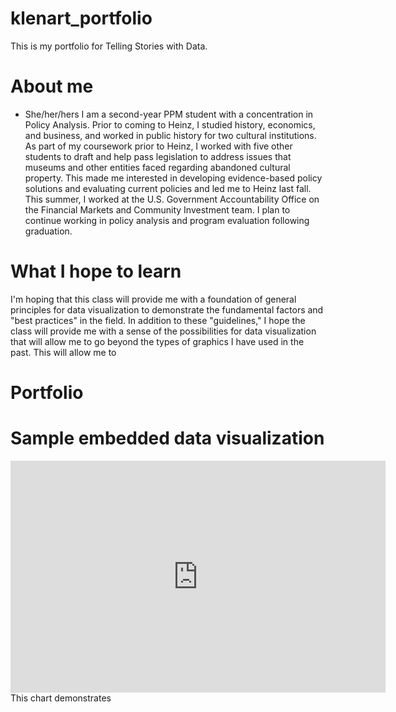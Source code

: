 # klenart_portfolio
This is my portfolio for Telling Stories with Data.

# About me
* She/her/hers
I am a second-year PPM student with a concentration in Policy Analysis. Prior to coming to Heinz, I studied history, economics, and business, and worked in public history for two cultural institutions. As part of my coursework prior to Heinz, I worked with five other students to draft and help pass legislation to address issues that museums and other entities faced regarding abandoned cultural property. This made me interested in developing evidence-based policy solutions and evaluating current policies and led me to Heinz last fall. This summer, I worked at the U.S. Government Accountability Office on the Financial Markets and Community Investment team. I plan to continue working in policy analysis and program evaluation following graduation.

# What I hope to learn
I'm hoping that this class will provide me with a foundation of general principles for data visualization to demonstrate the fundamental factors and "best practices" in the field. In addition to these "guidelines," I hope the class will provide me with a sense of the possibilities for data visualization that will allow me to go beyond the types of graphics I have used in the past. This will allow me to 

# Portfolio

# Sample embedded data visualization
<iframe width="600" height="371" seamless frameborder="0" scrolling="no" src="https://docs.google.com/spreadsheets/d/e/2PACX-1vR1sQPq50HfKYl4XcBCq6-Pf3O9C3EhZh_DdQcLqLMfKrxeBg69PFTXeYL73joodgdtRSKYO_k9AUHv/pubchart?oid=1946330430&amp;format=interactive"></iframe>
This chart demonstrates 
